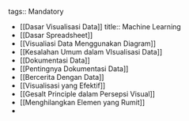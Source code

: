 tags:: Mandatory

- [[Dasar Visualisasi Data]]
  title:: Machine Learning
- [[Dasar Spreadsheet]]
- [[Visualiasi Data Menggunakan Diagram]]
- [[Kesalahan Umum dalam VIsualisasi Data]]
- [[Dokumentasi Data]]
- [[Pentingnya Dokumentasi Data]]
- [[Bercerita Dengan Data]]
- [[Visualisasi yang Efektif]]
- [[Gesalt Principle dalam Persepsi Visual]]
- [[Menghilangkan Elemen yang Rumit]]
-